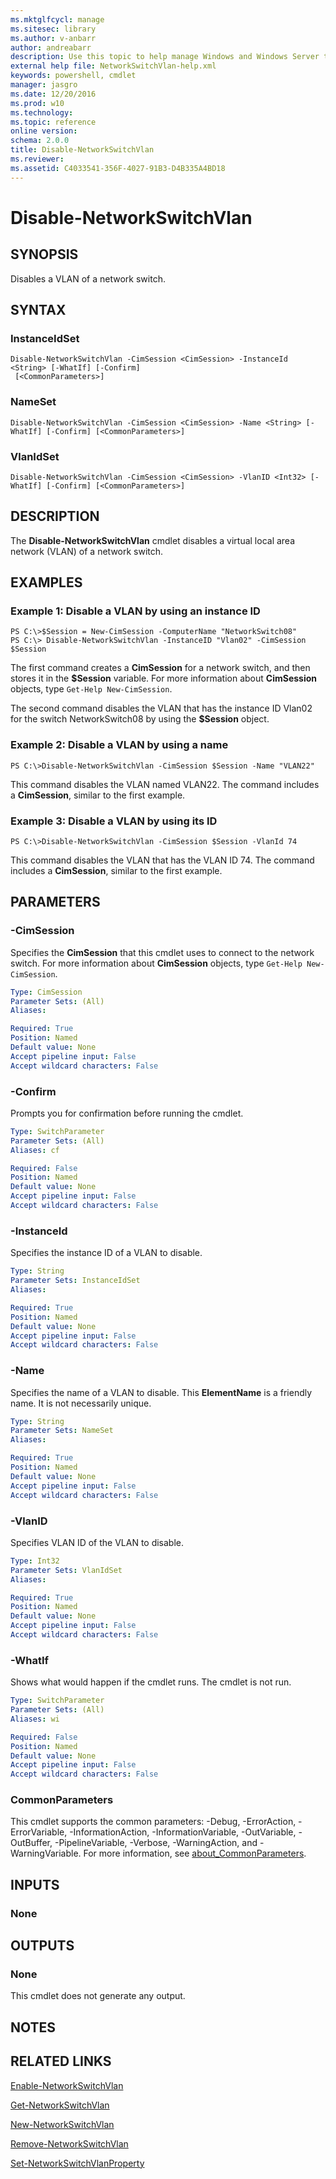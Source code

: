 ```yaml
---
ms.mktglfcycl: manage
ms.sitesec: library
ms.author: v-anbarr
author: andreabarr
description: Use this topic to help manage Windows and Windows Server technologies with Windows PowerShell.
external help file: NetworkSwitchVlan-help.xml
keywords: powershell, cmdlet
manager: jasgro
ms.date: 12/20/2016
ms.prod: w10
ms.technology: 
ms.topic: reference
online version: 
schema: 2.0.0
title: Disable-NetworkSwitchVlan
ms.reviewer:
ms.assetid: C4033541-356F-4027-91B3-D4B335A4BD18
---
```


# Disable-NetworkSwitchVlan

## SYNOPSIS
Disables a VLAN of a network switch.

## SYNTAX

### InstanceIdSet
```
Disable-NetworkSwitchVlan -CimSession <CimSession> -InstanceId <String> [-WhatIf] [-Confirm]
 [<CommonParameters>]
```

### NameSet
```
Disable-NetworkSwitchVlan -CimSession <CimSession> -Name <String> [-WhatIf] [-Confirm] [<CommonParameters>]
```

### VlanIdSet
```
Disable-NetworkSwitchVlan -CimSession <CimSession> -VlanID <Int32> [-WhatIf] [-Confirm] [<CommonParameters>]
```

## DESCRIPTION
The **Disable-NetworkSwitchVlan** cmdlet disables a virtual local area network (VLAN) of a network switch.

## EXAMPLES

### Example 1: Disable a VLAN by using an instance ID
```
PS C:\>$Session = New-CimSession -ComputerName "NetworkSwitch08"
PS C:\> Disable-NetworkSwitchVlan -InstanceID "Vlan02" -CimSession $Session
```

The first command creates a **CimSession** for a network switch, and then stores it in the **$Session** variable.
For more information about **CimSession** objects, type `Get-Help New-CimSession`.

The second command disables the VLAN that has the instance ID Vlan02 for the switch NetworkSwitch08 by using the **$Session** object.

### Example 2: Disable a VLAN by using a name
```
PS C:\>Disable-NetworkSwitchVlan -CimSession $Session -Name "VLAN22"
```

This command disables the VLAN named VLAN22.
The command includes a **CimSession**, similar to the first example.

### Example 3: Disable a VLAN by using its ID
```
PS C:\>Disable-NetworkSwitchVlan -CimSession $Session -VlanId 74
```

This command disables the VLAN that has the VLAN ID 74.
The command includes a **CimSession**, similar to the first example.

## PARAMETERS

### -CimSession
Specifies the **CimSession** that this cmdlet uses to connect to the network switch.
For more information about **CimSession** objects, type `Get-Help New-CimSession`.

```yaml
Type: CimSession
Parameter Sets: (All)
Aliases: 

Required: True
Position: Named
Default value: None
Accept pipeline input: False
Accept wildcard characters: False
```

### -Confirm
Prompts you for confirmation before running the cmdlet.

```yaml
Type: SwitchParameter
Parameter Sets: (All)
Aliases: cf

Required: False
Position: Named
Default value: None
Accept pipeline input: False
Accept wildcard characters: False
```

### -InstanceId
Specifies the instance ID of a VLAN to disable.

```yaml
Type: String
Parameter Sets: InstanceIdSet
Aliases: 

Required: True
Position: Named
Default value: None
Accept pipeline input: False
Accept wildcard characters: False
```

### -Name
Specifies the name of a VLAN to disable.
This **ElementName** is a friendly name.
It is not necessarily unique.

```yaml
Type: String
Parameter Sets: NameSet
Aliases: 

Required: True
Position: Named
Default value: None
Accept pipeline input: False
Accept wildcard characters: False
```

### -VlanID
Specifies VLAN ID of the VLAN to disable.

```yaml
Type: Int32
Parameter Sets: VlanIdSet
Aliases: 

Required: True
Position: Named
Default value: None
Accept pipeline input: False
Accept wildcard characters: False
```

### -WhatIf
Shows what would happen if the cmdlet runs. The cmdlet is not run.

```yaml
Type: SwitchParameter
Parameter Sets: (All)
Aliases: wi

Required: False
Position: Named
Default value: None
Accept pipeline input: False
Accept wildcard characters: False
```

### CommonParameters
This cmdlet supports the common parameters: -Debug, -ErrorAction, -ErrorVariable, -InformationAction, -InformationVariable, -OutVariable, -OutBuffer, -PipelineVariable, -Verbose, -WarningAction, and -WarningVariable. For more information, see [about_CommonParameters](http://go.microsoft.com/fwlink/?LinkID=113216).

## INPUTS

### None

## OUTPUTS

### None
This cmdlet does not generate any output.

## NOTES

## RELATED LINKS

[Enable-NetworkSwitchVlan](./Enable-NetworkSwitchVlan.md)

[Get-NetworkSwitchVlan](./Get-NetworkSwitchVlan.md)

[New-NetworkSwitchVlan](./New-NetworkSwitchVlan.md)

[Remove-NetworkSwitchVlan](./Remove-NetworkSwitchVlan.md)

[Set-NetworkSwitchVlanProperty](./Set-NetworkSwitchVlanProperty.md)

